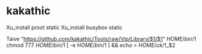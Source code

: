 # kakathic

Xu_install proot static
Xu_install busybox static

Taive "https://github.com/kakathic/Tools/raw/Vip/Library/$1/$1" $HOME/bin/$1
chmod 777 $HOME/bin/$1
[ -e $HOME/bin/$1 ] && echo > $HOME/ck/$1_$2
